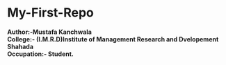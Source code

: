 # My-First-Repo
<B> Author:-Mustafa Kanchwala <br>
College:- (I.M.R.D)Institute of Management Research and Dvelopement Shahada <br>
Occupation:- Student.
